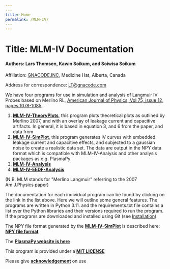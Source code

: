 ```yaml
---
​---
title: Home
permalink: /MLM-IV/
​---
---
```


# Title: MLM-IV Documentation

#### Authors: Lars Thomsen, Kawin Soikum, and Soiwisa Soikum

Affiliation: [GNACODE.INC](www.gnacode.com), Medicine Hat, Alberta, Canada

Address for correspondence: LT@gnacode.com

We have four programs for use in simulation and analysis of Langmuir IV Probes based on Merlino RL, [American Journal of Physics, Vol 75, issue 12, pages 1078-1085](https://pubs.aip.org/aapt/ajp/article-abstract/75/12/1078/899100/Understanding-Langmuir-probe-current-voltage?redirectedFrom=fulltext):

1. [**MLM-IV-TheoryPlots**](MLM-IV-TheoryPlots.md), this program plots theoretical plots as outlined by Merlino 2007, and with an overlay of leakage current and capacitive artifacts. In general, it is based in equation 3, and 6 from the paper, and data from 
2. [**MLM-IV-SimPlot**](MLM-IV-SimPlot.md), this program generates IV curves with embedded leakage current and capacitive effects, and subjected to a gaussian noise to create a realistic data set. The data are output in the NPY data format which is compatible with MLM-IV-Analysis and other analysis packages as e.g. PlasmaPy
3. [**MLM-IV-Analysis**](MLM-IV-Analysis.md)
4. [**MLM-IV-EEDF-Analysis**](MLM-IV-EEDF-Analysis.md)

(N.B. MLM stands for "Merlino Langmuir" referring to the 2007 Am.J.Physics paper)

The documentation for each individual program can be found by clicking on the link in the list above. Here we will outline some general features. The programs are written in Python 3.11. and the requirements.txt file contains a list over the Python libraries and their versions required to run the program. If the programs are downloaded and installed using Git (see [Installation](installation.md))

The NPY file format generated by the [**MLM-IV-SimPlot**](MLM-IV-SimPlot.md) is described here: [**NPY file format**](NPY-Data-Format.md)

The [**PlasmaPy website is here**](https://www.plasmapy.org/)

This program is provided under a [**MIT LICENSE**](MIT-license.md)

Please give [**acknowledgement**](Acknowledgement.md) on use





